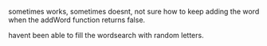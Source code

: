 sometimes works, sometimes doesnt, not sure how to keep adding the word when the addWord function returns false.

havent been able to fill the wordsearch with random letters.
